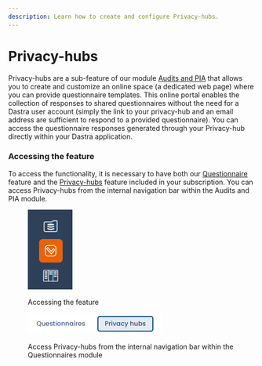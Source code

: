 ```yaml
---
description: Learn how to create and configure Privacy-hubs.
---
```


# Privacy-hubs

Privacy-hubs are a sub-feature of our module [Audits and PIA](../audits-and-pia/) that allows you to create and customize an online space (a dedicated web page) where you can provide questionnaire templates. This online portal enables the collection of responses to shared questionnaires without the need for a Dastra user account (simply the link to your privacy-hub and an email address are sufficient to respond to a provided questionnaire). You can access the questionnaire responses generated through your Privacy-hub directly within your Dastra application.

### Accessing the feature

To access the functionality, it is necessary to have both our [Questionnaire ](../audits-and-pia/)feature and the [Privacy-hubs](./) feature included in your subscription. You can access Privacy-hubs from the internal navigation bar within the Audits and PIA module.

<figure><img src="../../.gitbook/assets/image (341).png" alt=""><figcaption><p>Accessing the feature</p></figcaption></figure>

<figure><img src="../../.gitbook/assets/image (342).png" alt=""><figcaption><p>Access Privacy-hubs from the internal navigation bar within the Questionnaires module</p></figcaption></figure>
